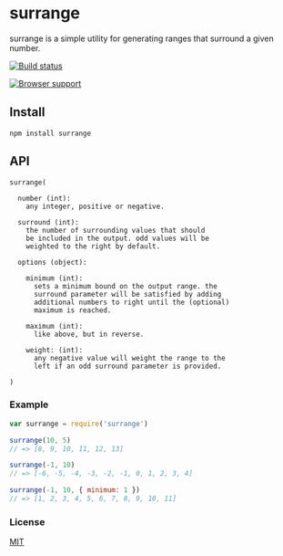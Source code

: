 # surrange
surrange is a simple utility for generating ranges that surround a given number.

[![Build status](https://travis-ci.org/michaelrhodes/surrange.png?branch=master)](https://travis-ci.org/michaelrhodes/surrange)

[![Browser support](https://ci.testling.com/michaelrhodes/surrange.png)](https://ci.testling.com/michaelrhodes/surrange)

## Install
```
npm install surrange
```

## API
``` 
surrange(

  number (int):
    any integer, positive or negative.

  surround (int):
    the number of surrounding values that should
    be included in the output. odd values will be
    weighted to the right by default.

  options (object):

    minimum (int):
      sets a minimum bound on the output range. the
      surround parameter will be satisfied by adding
      additional numbers to right until the (optional)
      maximum is reached.

    maximum (int):
      like above, but in reverse.

    weight: (int):
      any negative value will weight the range to the
      left if an odd surround parameter is provided.

)
```

### Example
``` js
var surrange = require('surrange')

surrange(10, 5)
// => [8, 9, 10, 11, 12, 13]

surrange(-1, 10)
// => [-6, -5, -4, -3, -2, -1, 0, 1, 2, 3, 4]

surrange(-1, 10, { minimum: 1 })
// => [1, 2, 3, 4, 5, 6, 7, 8, 9, 10, 11]
```

### License
[MIT](http://opensource.org/licenses/MIT)
